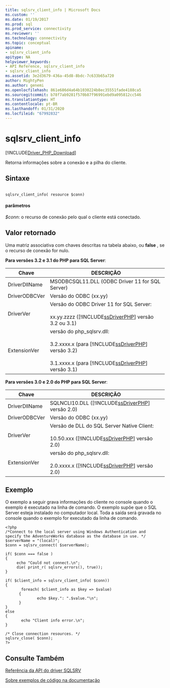 ```yaml
---
title: sqlsrv_client_info | Microsoft Docs
ms.custom: ''
ms.date: 01/19/2017
ms.prod: sql
ms.prod_service: connectivity
ms.reviewer: ''
ms.technology: connectivity
ms.topic: conceptual
apiname:
- sqlsrv_client_info
apitype: NA
helpviewer_keywords:
- API Reference, sqlsrv_client_info
- sqlsrv_client_info
ms.assetid: 3e2d3679-436a-45d8-8bdc-7c633b65a720
author: MightyPen
ms.author: genemi
ms.openlocfilehash: 861e686d4a64b1030224b8ec35551fade4188ca5
ms.sourcegitcommit: b78f7ab9281f570b87f96991ebd9a095812cc546
ms.translationtype: HT
ms.contentlocale: pt-BR
ms.lasthandoff: 01/31/2020
ms.locfileid: "67992832"
---
```

# <a name="sqlsrv_client_info"></a>sqlsrv_client_info
[!INCLUDE[Driver_PHP_Download](../../includes/driver_php_download.md)]

Retorna informações sobre a conexão e a pilha do cliente.  
  
## <a name="syntax"></a>Sintaxe  
  
```  
  
sqlsrv_client_info( resource $conn)  
```  
  
#### <a name="parameters"></a>parâmetros  
*$conn*: o recurso de conexão pelo qual o cliente está conectado.  
  
## <a name="return-value"></a>Valor retornado  
Uma matriz associativa com chaves descritas na tabela abaixo, ou **false** , se o recurso de conexão for nulo.  
  
**Para versões 3.2 e 3.1 do PHP para SQL Server**:  
  
|Chave|DESCRIÇÃO|  
|-------|---------------|  
|DriverDllName|MSODBCSQL11.DLL (ODBC Driver 11 for SQL Server)|  
|DriverODBCVer|Versão do ODBC (xx.yy)|  
|DriverVer|Versão do ODBC Driver 11 for SQL Server:<br /><br />xx.yy.zzzz ([!INCLUDE[ssDriverPHP](../../includes/ssdriverphp_md.md)] versão 3.2 ou 3.1)|  
|ExtensionVer|versão do php_sqlsrv.dll:<br /><br />3.2.xxxx.x (para [!INCLUDE[ssDriverPHP](../../includes/ssdriverphp_md.md)] versão 3.2)<br /><br />3.1.xxxx.x (para [!INCLUDE[ssDriverPHP](../../includes/ssdriverphp_md.md)] versão 3.1)|  
  
**Para versões 3.0 e 2.0 do PHP para SQL Server**:  
  
|Chave|DESCRIÇÃO|  
|-------|---------------|  
|DriverDllName|SQLNCLI10.DLL ([!INCLUDE[ssDriverPHP](../../includes/ssdriverphp_md.md)] versão 2.0)|  
|DriverODBCVer|Versão do ODBC (xx.yy)|  
|DriverVer|Versão de DLL do SQL Server Native Client:<br /><br />10.50.xxx ([!INCLUDE[ssDriverPHP](../../includes/ssdriverphp_md.md)] versão 2.0)|  
|ExtensionVer|versão do php_sqlsrv.dll:<br /><br />2.0.xxxx.x ([!INCLUDE[ssDriverPHP](../../includes/ssdriverphp_md.md)] versão 2.0)|  
  
## <a name="example"></a>Exemplo  
O exemplo a seguir grava informações do cliente no console quando o exemplo é executado na linha de comando. O exemplo supõe que o SQL Server esteja instalado no computador local. Toda a saída será gravada no console quando o exemplo for executado da linha de comando.  
  
```  
<?php  
/*Connect to the local server using Windows Authentication and   
specify the AdventureWorks database as the database in use. */  
$serverName = "(local)";  
$conn = sqlsrv_connect( $serverName);  
  
if( $conn === false )  
{  
     echo "Could not connect.\n";  
     die( print_r( sqlsrv_errors(), true));  
}  
  
if( $client_info = sqlsrv_client_info( $conn))  
{  
       foreach( $client_info as $key => $value)  
      {  
              echo $key.": ".$value."\n";  
      }  
}  
else  
{  
       echo "Client info error.\n";  
}  
  
/* Close connection resources. */  
sqlsrv_close( $conn);  
?>  
```  
  
## <a name="see-also"></a>Consulte Também  
[Referência da API do driver SQLSRV](../../connect/php/sqlsrv-driver-api-reference.md)

[Sobre exemplos de código na documentação](../../connect/php/about-code-examples-in-the-documentation.md)  
  
